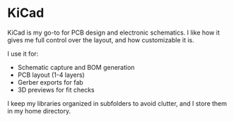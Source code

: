 # KiCad

KiCad is my go-to for PCB design and electronic schematics. I like how it gives me full control over the layout, and how customizable it is.

I use it for:
- Schematic capture and BOM generation
- PCB layout (1-4 layers)
- Gerber exports for fab
- 3D previews for fit checks

I keep my libraries organized in subfolders to avoid clutter, and I store them in my home directory.
